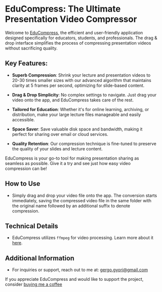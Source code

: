# EduCompress: The Ultimate Presentation Video Compressor

Welcome to [EduCompress](EduCompress.exe), the efficient and user-friendly application designed specifically for educators, students, and professionals. The drag & drop interface simplifies the process of compressing presentation videos without sacrificing quality.

## Key Features:

- **Superb Compression**: Shrink your lecture and presentation videos to 20-30 times smaller sizes with our advanced algorithm that maintains clarity at 5 frames per second, optimizing for slide-based content.

- **Drag & Drop Simplicity**: No complex settings to navigate. Just drag your video onto the app, and EduCompress takes care of the rest.

- **Tailored for Education**: Whether it's for online learning, archiving, or distribution, make your large lecture files manageable and easily accessible.

- **Space Saver**: Save valuable disk space and bandwidth, making it perfect for sharing over email or cloud services.

- **Quality Retention**: Our compression technique is fine-tuned to preserve the quality of your slides and lecture content.

EduCompress is your go-to tool for making presentation sharing as seamless as possible. Give it a try and see just how easy video compression can be!

## How to Use

- Simply drag and drop your video file onto the app. The conversion starts immediately, saving the compressed video file in the same folder with the original name followed by an additional suffix to denote compression.

## Technical Details

- EduCompress utilizes `ffmpeg` for video processing. Learn more about it [here](https://www.ffmpeg.org/).

## Additional Information

- For inquiries or support, reach out to me at: gergo.gyori@gmail.com

If you appreciate EduCompress and would like to support the project, consider [buying me a coffee](https://www.buymeacoffee.com/savpank)